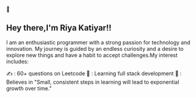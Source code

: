 🔗 <b><h2>Hey there,I'm Riya Katiyar!!</b></h2>
<p>I am an enthusiastic programmer with a strong passion for technology and innovation. My journey is guided by an endless curiosity and a desire to explore new things and have a habit to accept challenges.My interest includes:</p>
✍️ : 60+ questions on Leetcode
📖 : Learning full stack development
🎯 : Believes in "Small, consistent steps in learning will lead to exponential growth over time."

